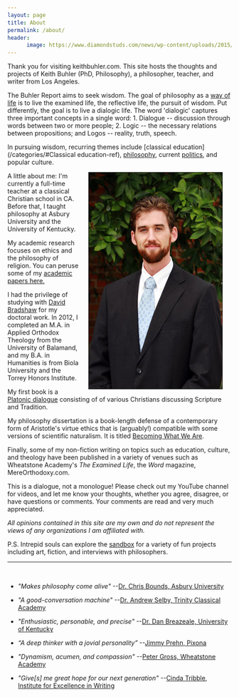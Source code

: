 ```yaml
---
layout: page
title: About 
permalink: /about/
header:
      image: https://www.diamondstuds.com/news/wp-content/uploads/2015/06/UDR_3.0_LosAngeles.jpg
--- 
```



Thank you for visiting keithbuhler.com. This site hosts the thoughts and projects of Keith Buhler (PhD, Philosophy), a philosopher, teacher, and writer from Los Angeles. 

The Buhler Report aims to seek wisdom. The goal of philosophy as a [way of life](https://amzn.to/2vjDyuJ) is to live the examined life, the reflective life, the pursuit of wisdom. Put differently, the goal is to live a dialogic life. The word 'dialogic' captures three important concepts in a single word: 1. Dialogue -- discussion through words between two or more people; 2. Logic -- the necessary relations between propositions; and Logos -- reality, truth, speech. 

In pursuing wisdom, recurring themes include  [classical education](/categories/#Classical education-ref), [philosophy](/categories/#Philosophy-ref), current [politics](/categories/#Politics-ref), and popular culture.


<img src="/images/keithbuhler-golden.jpg" align="right" hspace="20" border="1px">

A little about me: I'm currently a full-time teacher at a classical Christian school in CA. Before that, I taught philosophy at Asbury University and the University of Kentucky. 

My academic research focuses on ethics and the philosophy of religion. You can peruse some of my [academic papers here.](https://trinityclassicalacademy.academia.edu/KeithBuhler) 

I had the privilege of studying with [David Bradshaw](https://uky.academia.edu/DBradshaw) for my doctoral work. In 2012, I completed an M.A. in Applied Orthodox Theology from the University of Balamand, and my B.A. in Humanities is from Biola University and the Torrey Honors Institute.  

My first book is a [Platonic dialogue](http://bitly.com/ScriptureOrTradition) consisting of of various Christians discussing Scripture and Tradition. 

My philosophy dissertation is a book-length defense of a contemporary form of Aristotle's virtue ethics that is (arguably!) compatible with some versions of scientific naturalism. It is titled [Becoming What We Are](/phd). 

Finally, some of my non-fiction writing on topics such as education, culture, and theology have been published in a variety of venues such as Wheatstone Academy's *The Examined Life*, the *Word* magazine, MereOrthodoxy.com.

This is a dialogue, not a monologue! Please check out my YouTube channel for videos, and let me know your thoughts, whether you agree, disagree, or have questions or comments.  Your comments are read and very much appreciated. 


*All opinions contained in this site are my own and do not represent the views of any organizations I am affiliated with.*


P.S. Intrepid souls can explore the [sandbox](/sandbox/) for a variety of fun projects including art, fiction, and interviews with philosophers. 

----- 

<br> 

* *"Makes philosophy come alive"*  --[Dr. Chris Bounds, Asbury University](https://www.asbury.edu/academics/departments/christian-studies-philosophy/faculty-staff/chris-bounds)

* *"A good-conversation machine"* --[Dr. Andrew Selby, Trinity Classical Academy](https://baylor.academia.edu/AndrewSelby)

* *"Enthusiastic, personable, and precise"* --[Dr. Dan Breazeale, University of Kentucky](https://philosophy.as.uky.edu/users/breazeal)

* *“A deep thinker with a jovial personality”* --[Jimmy Prehn, Pixona](https://www.linkedin.com/in/jrprehn/)

*  *"Dynamism, acumen, and compassion"*   --[Peter Gross, Wheatstone Academy](http://www.wheatstoneministries.com/people/)

* *"Give[s] me great hope for our next generation"* --[Cinda Tribble, Institute for Excellence in Writing](http://iew.com/cinda-tribble)



<br>

<!---

* "Makes philosophy come alive"  --[Dr. Chris Bounds, Asbury University](https://www.asbury.edu/academics/departments/christian-studies-philosophy/faculty-staff/chris-bounds)

* "A good-conversation machine" --[Dr. Andrew Selby, Trinity Classical Academy](https://baylor.academia.edu/AndrewSelby)

* "Enthusiastic, personable, and precise" --[Dr. Dan Breazeale, University of Kentucky](https://philosophy.as.uky.edu/users/breazeal)

* “A deep thinker with a jovial personality” --[Jimmy Prehn, Pixona](https://www.linkedin.com/in/jrprehn/)

*  "Dynamism, acumen, and compassion"   --[Peter Gross, Wheatstone Academy](http://www.wheatstoneministries.com/people/)

* "Give[s] me great hope for our next generation" --[Cinda Tribble, Institute for Excellence in Writing](http://iew.com/cinda-tribble)

--------

<img src="/images/keithbuhler-golden.jpg" align="right" hspace="20" border="1px">

Keith Buhler ([Ph.D.](/phd) University of Kentucky) is a philosopher, classical teacher, and writer based out of Los Angeles. 

He currently holds teaches History, Greek Language, and Bible at a classical school in CA. Before that, he was a philosophy instructor at Asbury University and post-doc at the University of Kentucky. 

He has written two books: the first was a self-published [Platonic dialogue](http://bitly.com/ScriptureOrTradition) about Scripture and Tradition. The second, a philosophy dissertation in contemporary analytic virtue ethics titled [Becoming What We Are](/phd). His non-fiction writings on classical education have been published in Wheatstone Academy's *The Examined Life*, the *Word* magazine, MereOrthodoxy.com among others. 

He completed a   also holds an M.A. in Orthodox Theology from the University of Balamand and a B.A. in Humanities from Biola University.  

Buhler aims to invite everyone to pursue wisdom through humility. He uses dialog to ask hard questions about Great Books, history, and life itself, including high culture and pop culture. 

-->